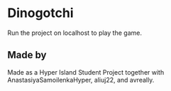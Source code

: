 # Dinogotchi
Run the project on localhost to play the game.

## Made by
Made as a Hyper Island Student Project together with AnastasiyaSamoilenkaHyper, aliuj22, and avreally.
